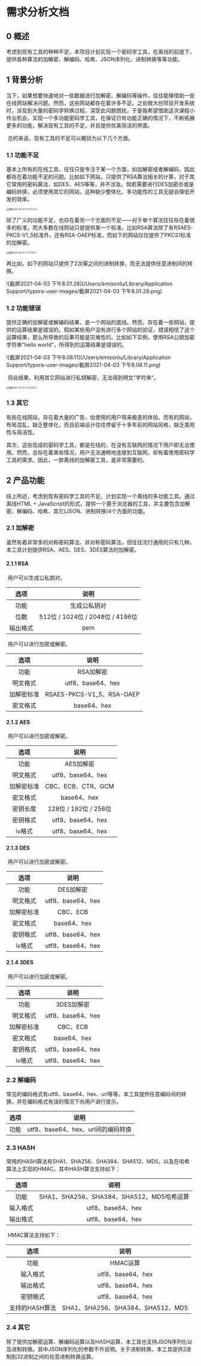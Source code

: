 # 需求分析文档

## 0 概述

​		考虑到现有工具的种种不足，本项目计划实现一个密码学工具，在离线的前提下，提供各种算法的加解密、解编码、哈希、JSON序列化、进制转换等等功能。

## 1 背景分析

​		当下，如果想要快速地对一些数据进行加解密、解编码等操作，往往能够借助一些在线网站解决问题。然而，这些网站都存在着许多不足。之前做大创项目开发系统时，涉及到大量的密码学转换过程，深受此问题困扰。于是我希望借助这次课程小作业机会，实现一个多功能密码学工具，在保证已有功能正确的情况下，不断拓展更多的功能，解决现有工具的不足，并且提供优美简洁的界面。

​		总的来说，现有工具的不足可以概括为以下几个方面。

### 1.1 功能不足

​		基本上所有的在线工具，往往只是专注于某一个方面，如加解密或者解编码，因此都存在着功能不足的问题。比如如下网站，只提供了RSA算法相关的计算，对于其它常用的密码算法，如DES、AES等等，并不涉及。倘若需要进行DES加密亦或是编码转换，必须使用其它的网站，这种缺少整体化、多功能性的工具无疑会降低开发的效率。

<img src="/Users/emisonlu/Library/Application Support/typora-user-images/截屏2021-04-03 下午7.51.33.png" alt="截屏2021-04-03 下午7.51.33" style="zoom:40%;" />

​		除了广义的功能不足，也存在着另一个方面的不足——对于单个算法往往存在着很多的标准，而大多数在线网站只是提供某一个标准。比如RSA算法除了有RSAES-PKCS-V1_5标准外，还有RSA-OAEP标准，而如下的网站仅仅提供了PKCS1标准的加解密。

<img src="/Users/emisonlu/Library/Application Support/typora-user-images/截屏2021-04-03 下午7.58.15.png" alt="截屏2021-04-03 下午7.58.15" style="zoom:40%;" />

​		再比如，如下的网站只提供了2次幂之间的进制转换，而无法提供任意进制间的转换。

![截屏2021-04-03 下午8.01.28](/Users/emisonlu/Library/Application Support/typora-user-images/截屏2021-04-03 下午8.01.28.png)

### 1.2 功能错误

​		提供正确的加解密或解编码结果，是一个网站的底线。然而，存在着一些网站，提供的运算结果是错误的，假如某些用户没有进行多个网站的验证，错误相信了这个运算结果，那么所导致的后果可能是灾难性的。比如如下实例，使用RSA公钥加密字符串”hello world“，所得到的运算结果是错误的。

![截屏2021-04-03 下午8.08.11](/Users/emisonlu/Library/Application Support/typora-user-images/截屏2021-04-03 下午8.08.11.png)

​		将此结果，利用其它网站进行私钥解密，无法得到明文”字符串“。

<img src="/Users/emisonlu/Library/Application Support/typora-user-images/截屏2021-04-03 下午8.10.52.png" alt="截屏2021-04-03 下午8.10.52" style="zoom:40%;" />

### 1.3 其它

​		有些在线网站，存在着大量的广告，给使用的用户带来极差的体验。而有的网站，布局混乱，缺乏整体化，而且前端设计往往停留于十多年前的网站风格，缺乏美观性与简洁性。

​		其次，这些现成的密码学工具，都是在线的，在没有互联网的情况下用户即无法使用。然而，总存在着某些情况，用户无法通畅地连接到互联网，却有着使用密码学工具的需求。因此，一款离线的加解密工具，是非常需要的。

## 2 产品功能

​		综上所述，考虑到现有密码学工具的不足，计划实现一个离线的多功能工具。通过离线HTML + JavaScript的形式，提供一个基于浏览器的工具，并主要包含加解密、解编码、哈希、其它(JSON、进制转换)4个方面的功能。

### 2.1 加解密

​		虽然有着非常多的对称密码算法、非对称密码算法，但往往流行通用的只有几种。本工具计划提供RSA、AES、DES、3DES算法的加解密。

#### 2.1.1 RSA

​		用户可以生成公私钥对。

|   选项   |               说明               |
| :------: | :------------------------------: |
|   功能   |           生成公私钥对           |
|   位数   | 512位 / 1024位 / 2048位 / 4196位 |
| 输出格式 |               pem                |

​		用户可以进行加密或解密。

|    选项    |           说明            |
| :--------: | :-----------------------: |
|    功能    |         RSA加解密         |
|  明文格式  |     utf8、base64、hex     |
| 加解密标准 | RSAES-PKCS-V1_5、RSA-OAEP |
|  密文格式  |        base64、hex        |

#### 2.1.2 AES

​	用户可以进行加密或解密。

|    选项    |         说明          |
| :--------: | :-------------------: |
|    功能    |       AES加解密       |
|  明文格式  |   utf8、base64、hex   |
| 加解密标准 |  CBC、ECB、CTR、GCM   |
|  密文格式  |      base64、hex      |
|  密钥长度  | 128位 / 192位 / 256位 |
|  密钥格式  |   utf8、base64、hex   |
|   iv格式   |   utf8、base64、hex   |

#### 2.1.3 DES

​	用户可以进行加密或解密。

|    选项    |       说明        |
| :--------: | :---------------: |
|    功能    |     DES加解密     |
|  明文格式  | utf8、base64、hex |
| 加解密标准 |     CBC、ECB      |
|  密文格式  |    base64、hex    |
|  密钥格式  | utf8、base64、hex |
|   iv格式   | utf8、base64、hex |

#### 2.1.4 3DES

​	用户可以进行加密或解密。

|    选项    |       说明        |
| :--------: | :---------------: |
|    功能    |    3DES加解密     |
|  明文格式  | utf8、base64、hex |
| 加解密标准 |     CBC、ECB      |
|  密文格式  |    base64、hex    |
|  密钥格式  | utf8、base64、hex |
|   iv格式   | utf8、base64、hex |

### 2.2 解编码

​		常见的编码格式有utf8、base64、hex、url等等，本工具提供任意编码间的转换，并在编码格式有误的情况下向用户进行提示。

| 选项 |                说明                |
| :--: | :--------------------------------: |
| 功能 | utf8、base64、hex、url间的编码转换 |

### 2.3 HASH

​		常用的HASH算法有SHA1、SHA256、SHA384、SHA512、MD5，以及在哈希算法上实现的HMAC。其中HASH算法支持如下：

|   选项   |                   说明                    |
| :------: | :---------------------------------------: |
|   功能   | SHA1、SHA256、SHA384、SHA512、MD5哈希运算 |
| 输入格式 |             utf8、base64、hex             |
| 输出格式 |             utf8、base64、hex             |

​		HMAC算法支持如下：

|      选项      |               说明                |
| :------------: | :-------------------------------: |
|      功能      |             HMAC运算              |
|    输入格式    |         utf8、base64、hex         |
|    输出格式    |         utf8、base64、hex         |
|    密钥格式    |         utf8、base64、hex         |
| 支持的HASH算法 | SHA1、SHA256、SHA384、SHA512、MD5 |

### 2.4 其它

​		除了提供加解密运算、解编码运算以及HASH运算，本工具也支持JSON序列化以及进制转换。其中JSON序列化的参数不作说明。关于进制转换，本工具提供2进制到32进制之间的任意进制转换运算。

